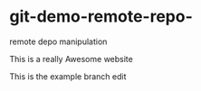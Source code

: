 # git-demo-remote-repo-
remote depo manipulation


This is a really Awesome website

This is the example branch edit
